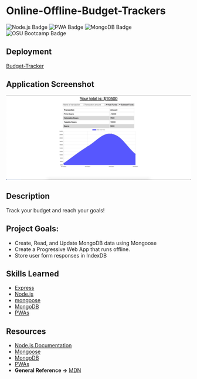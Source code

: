 # Online-Offline-Budget-Trackers

![Node.js Badge](https://img.shields.io/badge/JavaScript-Node.js-green) ![PWA Badge](https://img.shields.io/badge/Node.js-PWA-green) ![MongoDB Badge](https://img.shields.io/badge/DB-MongoDB-blue) ![OSU Bootcamp Badge](https://img.shields.io/badge/OSU-Bootcamp-red)

## Deployment
[Budget-Tracker](https://budget-tracker.ethanharsh.com/)

## Application Screenshot

![Screenshot](public/screenshot.png)

## Description

Track your budget and reach your goals!

## Project Goals:

- Create, Read, and Update MongoDB data using Mongoose
- Create a Progressive Web App that runs offline.
- Store user form responses in IndexDB

## Skills Learned

- [Express](https://www.npmjs.com/package/express)
- [Node.js](https://developer.mozilla.org/en-US/docs/Glossary/Node.js?utm_campaign=feed&utm_medium=rss&utm_source=developer.mozilla.org)
- [mongoose](https://www.npmjs.com/package/mongoose)
- [MongoDB](https://www.mongodb.com/)
- [PWAs](https://web.dev/what-are-pwas/)

## Resources

- [Node.js Documentation](https://nodejs.org/en/docs/)
- [Mongoose](https://mongoosejs.com/docs/api.html)
- [MongoDB](https://docs.mongodb.com/guides/)
- [PWAs](https://web.dev/progressive-web-apps/)
- **General Reference ->** [MDN](https://developer.mozilla.org/en-US/)

